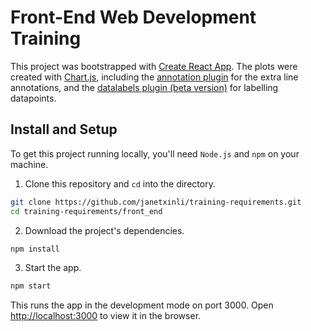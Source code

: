 # Front-End Web Development Training

This project was bootstrapped with [Create React App](https://github.com/facebook/create-react-app). The plots were created with [Chart.js](https://www.chartjs.org/), including the [annotation plugin](https://www.chartjs.org/chartjs-plugin-annotation/) for the extra line annotations, and the [datalabels plugin (beta version)](https://www.chartjs.org/chartjs-plugin-annotation/) for labelling datapoints.

## Install and Setup

To get this project running locally, you'll need `Node.js` and `npm` on your machine.

1. Clone this repository and `cd` into the directory.

```bash
git clone https://github.com/janetxinli/training-requirements.git
cd training-requirements/front_end
```

2. Download the project's dependencies.

```bash
npm install
```

3. Start the app.

```bash
npm start
```

This runs the app in the development mode on port 3000. Open [http://localhost:3000](http://localhost:3000) to view it in the browser.


